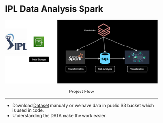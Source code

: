 # IPL Data Analysis Spark


![project work flow](./assets/IPL_Data_Analysis.drawio.svg)
 
<p style="text-align: center;">Project Flow</p>


--------------------------

- Download [Dataset](https://data.world/raghu543/ipl-data-till-2017)
manually or we have data in public S3 bucket which is used in code.  
- Understanding the DATA make the work easier.

